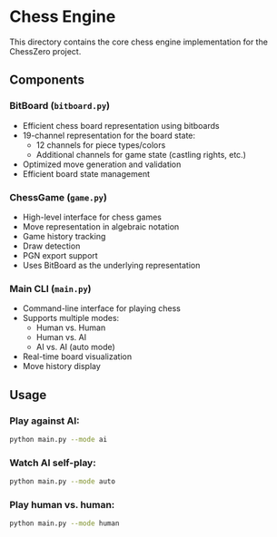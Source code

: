 # Chess Engine

This directory contains the core chess engine implementation for the ChessZero project.

## Components

### BitBoard (`bitboard.py`)
- Efficient chess board representation using bitboards
- 19-channel representation for the board state:
  - 12 channels for piece types/colors
  - Additional channels for game state (castling rights, etc.)
- Optimized move generation and validation
- Efficient board state management

### ChessGame (`game.py`)
- High-level interface for chess games
- Move representation in algebraic notation
- Game history tracking
- Draw detection
- PGN export support
- Uses BitBoard as the underlying representation

### Main CLI (`main.py`)
- Command-line interface for playing chess
- Supports multiple modes:
  - Human vs. Human
  - Human vs. AI
  - AI vs. AI (auto mode)
- Real-time board visualization
- Move history display

## Usage

### Play against AI:
```bash
python main.py --mode ai
```

### Watch AI self-play:
```bash
python main.py --mode auto
```

### Play human vs. human:
```bash
python main.py --mode human
```